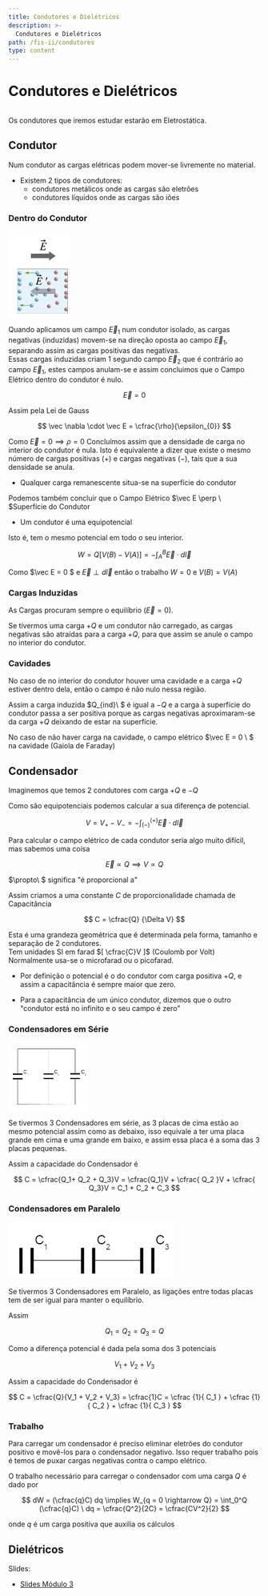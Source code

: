 ```yaml
---
title: Condutores e Dielétricos
description: >-
  Condutores e Dielétricos
path: /fis-ii/condutores
type: content
---
```


# Condutores e Dielétricos

```toc

```

Os condutores que iremos estudar estarão em Eletrostática.

## Condutor

Num condutor as cargas elétricas podem mover-se livremente no material.

- Existem 2 tipos de condutores:
  - condutores metálicos onde as cargas são eletrões
  - condutores líquidos onde as cargas são iões

### Dentro do Condutor

![Condutor](./imgs/0005-condutor.png#dark=1)

Quando aplicamos um campo $\vec E_1$ num condutor isolado, as cargas negativas (induzidas) movem-se na direção oposta ao campo $\vec E_1$, separando assim as cargas positivas das negativas.\
Essas cargas induzidas criam 1 segundo campo $\vec E_2$ que é contrário ao campo $\vec E_1$, estes campos anulam-se e assim concluimos que o Campo Elétrico dentro do condutor é nulo.

$$
\vec E = 0
$$

Assim pela Lei de Gauss

$$
\vec \nabla \cdot \vec E = \cfrac{\rho}{\epsilon_{0}}
$$

Como $\vec E = 0 \implies \rho = 0$
Concluímos assim que a densidade de carga no interior do condutor é nula.
Isto é equivalente a dizer que existe o mesmo número de cargas positivas $(+)$ e cargas negativas $(-)$, tais que a sua densidade se anula.

- Qualquer carga remanescente situa-se na superfície do condutor

Podemos também concluir que o Campo Elétrico $\vec E \perp \ $Superfície do Condutor

- Um condutor é uma equipotencial

Isto é, tem o mesmo potencial em todo o seu interior.

$$
W = Q[V(B) - V(A)] = - \int_A^B \vec E \cdot d \vec l
$$

Como $\vec E = 0  $ e $\vec E \perp d\vec l$ então o trabalho $W = 0$ e $V(B) = V(A)$

### Cargas Induzidas

As Cargas procuram sempre o equilíbrio $(\vec E = 0)$.

Se tivermos uma carga $+Q$ e um condutor não carregado, as cargas negativas são atraídas para a carga $+Q$, para que assim se anule o campo no interior do condutor.

### Cavidades

No caso de no interior do condutor houver uma cavidade e a carga $+Q$ estiver dentro dela, então o campo é não nulo nessa região.

Assim a carga induzida $Q_{ind}\ $ é igual a $-Q$ e a carga à superfície do condutor passa a ser positiva porque as cargas negativas aproximaram-se da carga $+Q$ deixando de estar na superfície.

No caso de não haver carga na cavidade, o campo elétrico $\vec E = 0 \ $ na cavidade (Gaiola de Faraday)

## Condensador

Imaginemos que temos 2 condutores com carga $+Q$ e $-Q$

Como são equipotenciais podemos calcular a sua diferença de potencial.

$$
V = V_{+} - V_{-} = - \int_{(-)}^{(+)} \vec E \cdot d \vec l
$$

Para calcular o campo elétrico de cada condutor seria algo muito difícil, mas sabemos uma coisa

$$
\vec E \propto Q \implies V \propto Q
$$

$\propto\ $ significa "é proporcional a"

Assim criamos a uma constante $C$ de proporcionalidade chamada de Capacitância

$$
C = \cfrac{Q} {\Delta V}
$$

Esta é uma grandeza geométrica que é determinada pela forma, tamanho e separação de 2 condutores.\
Tem unidades SI em farad $[ \cfrac{C}V ]$ (Coulomb por Volt)
Normalmente usa-se o microfarad ou o picofarad.

- Por definição o potencial é o do condutor com carga positiva $+Q$, e assim a capacitância é sempre maior que zero.

- Para a capacitância de um único condutor, dizemos que o outro "condutor está no infinito e o seu campo é zero"

### Condensadores em Série

![Serie](./imgs/0005-serie.png#dark=1)

Se tivermos 3 Condensadores em série, as 3 placas de cima estão ao mesmo potencial assim como as debaixo, isso equivale a ter uma placa grande em cima e uma grande em baixo, e assim essa placa é a soma das 3 placas pequenas.

Assim a capacidade do Condensador é

$$
C = \cfrac{Q_1+ Q_2 + Q_3}V = \cfrac{Q_1}V + \cfrac{ Q_2 }V + \cfrac{ Q_3}V = C_1 + C_2 + C_3
$$

### Condensadores em Paralelo

![paralel](./imgs/0005-paralel.png#dark=1)

Se tivermos 3 Condensadores em Paralelo, as ligações entre todas placas tem de ser igual para manter o equilíbrio.

Assim

$$
Q_1 = Q_2 = Q_3 = Q
$$

Como a diferença potencial é dada pela soma dos 3 potenciais

$$
V_1 + V_2 + V_3
$$

Assim a capacidade do Condensador é

$$
C = \cfrac{Q}{V_1 + V_2 + V_3} =  \cfrac{1}C  = \cfrac {1}{ C_1 } +   \cfrac {1}{ C_2 } + \cfrac {1}{ C_3 }
$$

### Trabalho

Para carregar um condensador é preciso eliminar eletrões do condutor positivo e movê-los para o condensador negativo.
Isso requer trabalho pois é temos de puxar cargas negativas contra o campo elétrico.

O trabalho necessário para carregar o condensador com uma carga $Q$ é dado por

$$
dW = (\cfrac{q}C) dq \implies W_{q = 0 \rightarrow Q} = \int_0^Q (\cfrac{q}C) \ dq = \cfrac{Q^2}{2C} = \cfrac{CV^2}{2}
$$

onde $q$ é um carga positiva que auxilia os cálculos

## Dielétricos

Slides:

- [Slides Módulo 3](https://drive.google.com/file/d/1zAAUvHuN-P_IzD0QDNA99_cCdzQsmLv4/view?usp=sharing)
